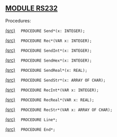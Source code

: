 
## [MODULE RS232](https://github.com/io-core/System/blob/main/RS232.Mod)

Procedures:


[(src)](https://github.com/io-core/System/blob/main/RS232.Mod#L9) `  PROCEDURE Send*(x: INTEGER);`

[(src)](https://github.com/io-core/System/blob/main/RS232.Mod#L15) `  PROCEDURE Rec*(VAR x: INTEGER);`

[(src)](https://github.com/io-core/System/blob/main/RS232.Mod#L21) `  PROCEDURE SendInt*(x: INTEGER);`

[(src)](https://github.com/io-core/System/blob/main/RS232.Mod#L27) `  PROCEDURE SendHex*(x: INTEGER);`

[(src)](https://github.com/io-core/System/blob/main/RS232.Mod#L33) `  PROCEDURE SendReal*(x: REAL);`

[(src)](https://github.com/io-core/System/blob/main/RS232.Mod#L39) `  PROCEDURE SendStr*(x: ARRAY OF CHAR);`

[(src)](https://github.com/io-core/System/blob/main/RS232.Mod#L45) `  PROCEDURE RecInt*(VAR x: INTEGER);`

[(src)](https://github.com/io-core/System/blob/main/RS232.Mod#L52) `  PROCEDURE RecReal*(VAR x: REAL);`

[(src)](https://github.com/io-core/System/blob/main/RS232.Mod#L59) `  PROCEDURE RecStr*(VAR x: ARRAY OF CHAR);`

[(src)](https://github.com/io-core/System/blob/main/RS232.Mod#L65) `  PROCEDURE Line*;`

[(src)](https://github.com/io-core/System/blob/main/RS232.Mod#L69) `  PROCEDURE End*;`
